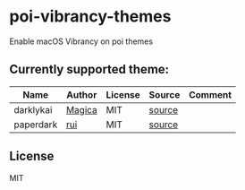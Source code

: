 # poi-vibrancy-themes
Enable macOS Vibrancy on poi themes

## Currently supported theme:

Name | Author | License | Source | Comment
-----| ------ | ------- | ------ | -------
darklykai | [Magica](https://github.com/magicae) | MIT | [source](https://raw.githubusercontent.com/magicae/sleepy/master/dist/sleepy.css) |
paperdark | [rui](https://github.com/ruiii) | MIT | [source](https://raw.githubusercontent.com/ruiii/poi_theme_paper_dark/master/paperdark.css) |

## License
MIT
